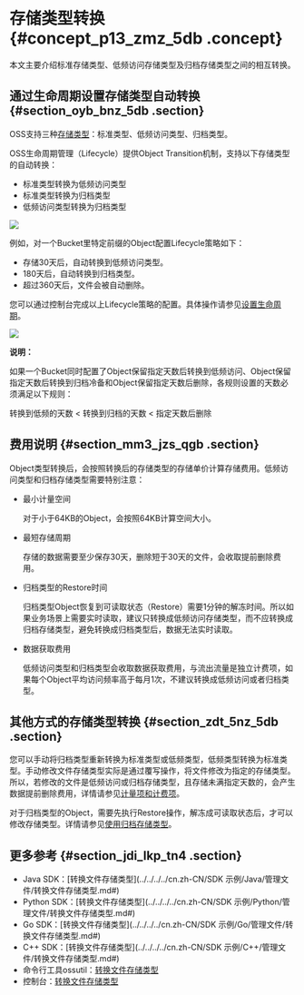 # 存储类型转换 {#concept_p13_zmz_5db .concept}

本文主要介绍标准存储类型、低频访问存储类型及归档存储类型之间的相互转换。

## 通过生命周期设置存储类型自动转换 {#section_oyb_bnz_5db .section}

OSS支持三种[存储类型](../../../../cn.zh-CN/开发指南/存储类型/存储类型介绍.md#)：标准类型、低频访问类型、归档类型。

OSS生命周期管理（Lifecycle）提供Object Transition机制，支持以下存储类型的自动转换：

-   标准类型转换为低频访问类型
-   标准类型转换为归档类型
-   低频访问类型转换为归档类型

![](http://static-aliyun-doc.oss-cn-hangzhou.aliyuncs.com/assets/img/4410/15616010791620_zh-CN.png)

例如，对一个Bucket里特定前缀的Object配置Lifecycle策略如下：

-   存储30天后，自动转换到低频访问类型。
-   180天后，自动转换到归档类型。
-   超过360天后，文件会被自动删除。

您可以通过控制台完成以上Lifecycle策略的配置。具体操作请参见[设置生命周期](../../../../cn.zh-CN/控制台用户指南/管理存储空间/设置生命周期规则.md#)。

![](http://static-aliyun-doc.oss-cn-hangzhou.aliyuncs.com/assets/img/4410/15616010791622_zh-CN.png)

**说明：** 

如果一个Bucket同时配置了Object保留指定天数后转换到低频访问、Object保留指定天数后转换到归档冷备和Object保留指定天数后删除，各规则设置的天数必须满足以下规则：

转换到低频的天数 < 转换到归档的天数 < 指定天数后删除

## 费用说明 {#section_mm3_jzs_qgb .section}

Object类型转换后，会按照转换后的存储类型的存储单价计算存储费用。低频访问类型和归档存储类型需要特别注意：

-   最小计量空间

    对于小于64KB的Object，会按照64KB计算空间大小。

-   最短存储周期

    存储的数据需要至少保存30天，删除短于30天的文件，会收取提前删除费用。

-   归档类型的Restore时间

    归档类型Object恢复到可读取状态（Restore）需要1分钟的解冻时间。所以如果业务场景上需要实时读取，建议只转换成低频访问存储类型，而不应转换成归档存储类型，避免转换成归档类型后，数据无法实时读取。

-   数据获取费用

    低频访问类型和归档类型会收取数据获取费用，与流出流量是独立计费项，如果每个Object平均访问频率高于每月1次，不建议转换成低频访问或者归档类型。


## 其他方式的存储类型转换 {#section_zdt_5nz_5db .section}

您可以手动将归档类型重新转换为标准类型或低频类型，低频类型转换为标准类型。手动修改文件存储类型实际是通过覆写操作，将文件修改为指定的存储类型。所以，若修改的文件是低频访问或归档存储类型，且存储未满指定天数的，会产生数据提前删除费用，详情请参见[计量项和计费项](../../../../cn.zh-CN/计量计费/计量项和计费项.md#section_uz2_m2t_lgb)。

对于归档类型的Object，需要先执行Restore操作，解冻成可读取状态后，才可以修改存储类型。详情请参见[使用归档存储类型](../../../../cn.zh-CN/开发指南/存储类型/创建和使用归档存储类型.md#)。

## 更多参考 {#section_jdi_lkp_tn4 .section}

-   Java SDK：[转换文件存储类型](../../../../cn.zh-CN/SDK 示例/Java/管理文件/转换文件存储类型.md#) 
-   Python SDK：[转换文件存储类型](../../../../cn.zh-CN/SDK 示例/Python/管理文件/转换文件存储类型.md#) 
-   Go SDK：[转换文件存储类型](../../../../cn.zh-CN/SDK 示例/Go/管理文件/转换文件存储类型.md#) 
-   C++ SDK：[转换文件存储类型](../../../../cn.zh-CN/SDK 示例/C++/管理文件/转换文件存储类型.md#) 
-   命令行工具ossutil：[转换文件存储类型](../../../../cn.zh-CN/常用工具/命令行工具ossutil/常用命令/set-meta.md#section_cmg_g1k_upe) 
-   控制台：[转换文件存储类型](../../../../cn.zh-CN/控制台用户指南/上传、下载和管理文件/修改文件存储类型.md#) 

